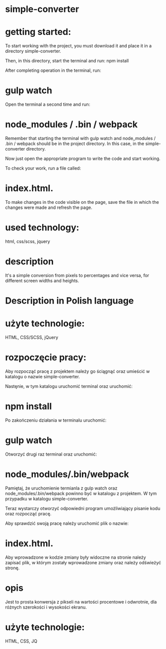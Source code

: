 # simple-converter

# getting started:
To start working with the project, you must download it and place it in a directory simple-converter.

Then, in this directory, start the terminal and run: npm install

After completing operation in the terminal, run: 
# gulp watch

Open the terminal a second time and run: 
# node_modules / .bin / webpack

Remember that starting the terminal with gulp watch and node_modules / .bin / webpack should be in the project directory. In this case, in the simple-converter directory.

Now just open the appropriate program to write the code and start working.

To check your work, run a file called:
# index.html.

To make changes in the code visible on the page, save the file in which the changes were made and refresh the page.

# used technology:
html, css/scss, jquery

# description
It's a simple conversion from pixels to percentages and vice versa, for different screen widths and heights.



# Description in Polish language

# użyte technologie:
HTML, CSS/SCSS, jQuery

# rozpoczęcie pracy:
Aby rozpocząć pracę z projektem należy go ściągnąć oraz umieścić w katalogu o nazwie simple-converter.

Nastęnie, w tym katalogu uruchomić terminal oraz  uruchomić: 
# npm install

Po zakończeniu działania w terminalu uruchomić: 
# gulp watch

Otworzyć drugi raz terminal oraz uruchomić: 
# node_modules/.bin/webpack 

Pamiętaj, że uruchomienie termianla z gulp watch oraz node_modules/.bin/webpack powinno być w katalogu z projektem. W tym przypadku w katalogu simple-converter.

Teraz wystarczy otworzyć odpowiedni program umożliwiający pisanie kodu oraz rozpocząć pracę.

Aby sprawdzić swoją pracę należy uruchomić plik o nazwie: 
# index.html.

Aby wprowadzone w kodzie zmiany były widoczne na stronie należy zapisać plik, w którym zostały wprowadzone zmiany oraz należy odświeżyć stronę.

# opis
Jest to prosta konwersja z pikseli na wartości procentowe i odwrotnie, dla różnych szerokości i wysokości ekranu.

# użyte technologie:
HTML, CSS, JQ
